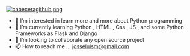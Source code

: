 
[![cabeceragithub.png](https://i.postimg.cc/D0nmWnZQ/cabeceragithub.png)](https://postimg.cc/0MX9Fg7r)                           


- 👀 I’m interested in learn more and more about Python programming
- 🌱 I’m currently learning Python , HTML , Css , JS , and some Python 
      Frameworks as Flask and Django 
- 💞️ I’m looking to collaborate any open source project
- 📫 How to reach me ... josseluism@gmail.com

<!---
ZeusPod/ZeusPod is a ✨ special ✨ repository because its `README.md` (this file) appears on your GitHub profile.
You can click the Preview link to take a look at your changes.
--->
